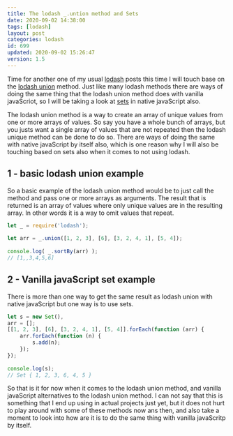 ```yaml
---
title: The lodash _.untion method and Sets
date: 2020-09-02 14:38:00
tags: [lodash]
layout: post
categories: lodash
id: 699
updated: 2020-09-02 15:26:47
version: 1.5
---
```


Time for another one of my usual [lodash](https://lodash.com/) posts this time I will touch base on the [lodash union](https://lodash.com/docs/4.17.15#union) method. Just like many lodash methods there are ways of doing the same thing that the lodash union method does with vanilla javaScriot, so I will be taking a look at [sets](https://developer.mozilla.org/en-US/docs/Web/JavaScript/Reference/Global_Objects/Set) in native javaScript also.

The lodash union method is a way to create an array of unique values from one or more arrays of values. So say you have a whole bunch of arrays, but you justs want a single array of values that are not repeated then the lodash unique method can be done to do so. There are ways of doing the same with native javaScript by itself also, which is one reason why I will also be touching based on sets also when it comes to not using lodash.

<!-- more -->

## 1 - basic lodash union example

So a basic example of the lodash union method would be to just call the method and pass one or more arrays as arguments. The result that is returned is an array of values where only unique values are in the resulting array. In other words it is a way to omit values that repeat.

```js
let _ = require('lodash');
 
let arr = _.union([1, 2, 3], [6], [3, 2, 4, 1], [5, 4]);
 
console.log( _.sortBy(arr) );
// [1,,3,4,5,6]
```


## 2 - Vanilla javaScript set example

There is more than one way to get the same result as lodash union with native javaScript but one way is to use sets.


```js
let s = new Set(),
arr = [];
[[1, 2, 3], [6], [3, 2, 4, 1], [5, 4]].forEach(function (arr) {
    arr.forEach(function (n) {
        s.add(n);
    });
});
 
console.log(s);
// Set { 1, 2, 3, 6, 4, 5 }
```


So that is it for now when it comes to the lodash union method, and vanilla javaScript alternatives to the lodash union method. I can not say that this is something that I end up using in actual projects just yet, but it does not hurt to play around with some of these methods now ans then, and also take a moment to look into how are it is to do the same thing with vanilla javaScritp by itself.